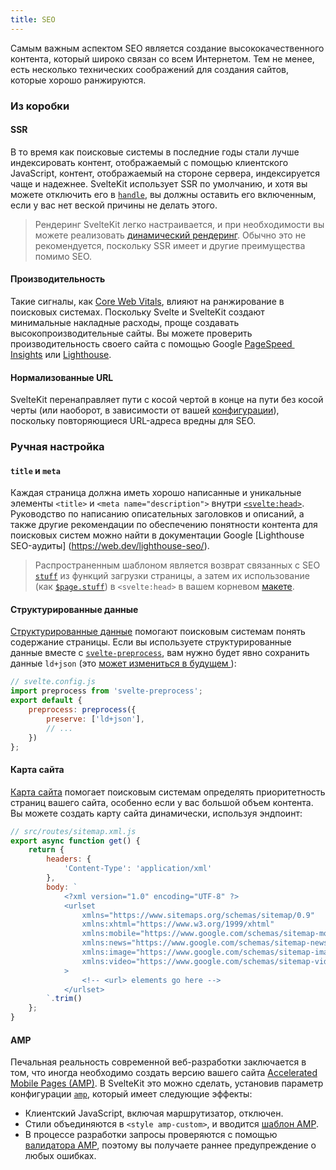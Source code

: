 ```yaml
---
title: SEO
---
```


Самым важным аспектом SEO является создание высококачественного контента, который широко связан со всем Интернетом. Тем не менее, есть несколько технических соображений для создания сайтов, которые хорошо ранжируются.

### Из коробки

#### SSR

В то время как поисковые системы в последние годы стали лучше индексировать контент, отображаемый с помощью клиентского JavaScript, контент, отображаемый на стороне сервера, индексируется чаще и надежнее. SvelteKit использует SSR по умолчанию, и хотя вы можете отключить его в [`handle`](#huki-handle), вы должны оставить его включенным, если у вас нет веской причины не делать этого.

> Рендеринг SvelteKit легко настраивается, и при необходимости вы можете реализовать [динамический рендеринг](https://developers.google.com/search/docs/advanced/javascript/dynamic-rendering). Обычно это не рекомендуется, поскольку SSR имеет и другие преимущества помимо SEO.

#### Производительность

Такие сигналы, как [Core Web Vitals](https://web.dev/vitals/#core-web-vitals), влияют на ранжирование в поисковых системах. Поскольку Svelte и SvelteKit создают минимальные накладные расходы, проще создавать высокопроизводительные сайты. Вы можете проверить производительность своего сайта с помощью Google [PageSpeed ​​Insights](https://pagespeed.web.dev/) или [Lighthouse](https://developers.google.com/web/tools/lighthouse).

#### Нормализованные URL

SvelteKit перенаправляет пути с косой чертой в конце на пути без косой черты (или наоборот, в зависимости от вашей [конфигурации](#konfiguracziya-trailingslash)), поскольку повторяющиеся URL-адреса вредны для SEO.

### Ручная настройка

#### `title` и `meta`

Каждая страница должна иметь хорошо написанные и уникальные элементы `<title>` и `<meta name="description">` внутри [`<svelte:head>`](https://ru.svelte.dev/docs#sintaksis-shablonov-svelte-head). Руководство по написанию описательных заголовков и описаний, а также другие рекомендации по обеспечению понятности контента для поисковых систем можно найти в документации Google [Lighthouse SEO-аудиты] (https://web.dev/lighthouse-seo/).

> Распространенным шаблоном является возврат связанных с SEO [`stuff`](s#zagruzka-dannyh-vozvrashhaemye-znacheniya-stuff) из функций загрузки страницы, а затем их использование (как [`$page.stuff`](#moduli-$app-stores)) в `<svelte:head>` в вашем корневом [макете](#makety).

#### Структурированные данные

[Структурированные данные](https://developers.google.com/search/docs/advanced/structured-data/intro-structured-data) помогают поисковым системам понять содержание страницы. Если вы используете структурированные данные вместе с [`svelte-preprocess`](https://github.com/sveltejs/svelte-preprocess), вам нужно будет явно сохранить данные `ld+json` (это [может измениться в будущем ](https://github.com/sveltejs/svelte-preprocess/issues/305)):


```js
// svelte.config.js
import preprocess from 'svelte-preprocess';
export default {
	preprocess: preprocess({
		preserve: ['ld+json'],
		// ...
	})
};
```

#### Карта сайта

[Карта сайта](https://developers.google.com/search/docs/advanced/sitemaps/build-sitemap) помогает поисковым системам определять приоритетность страниц вашего сайта, особенно если у вас большой объем контента. Вы можете создать карту сайта динамически, используя эндпоинт:

```js
// src/routes/sitemap.xml.js
export async function get() {
	return {
		headers: {
			'Content-Type': 'application/xml'
		},
		body: `
			<?xml version="1.0" encoding="UTF-8" ?>
			<urlset
				xmlns="https://www.sitemaps.org/schemas/sitemap/0.9"
				xmlns:xhtml="https://www.w3.org/1999/xhtml"
				xmlns:mobile="https://www.google.com/schemas/sitemap-mobile/1.0"
				xmlns:news="https://www.google.com/schemas/sitemap-news/0.9"
				xmlns:image="https://www.google.com/schemas/sitemap-image/1.1"
				xmlns:video="https://www.google.com/schemas/sitemap-video/1.1"
			>
				<!-- <url> elements go here -->
			</urlset>
		`.trim()
	};
}
```

#### AMP

Печальная реальность современной веб-разработки заключается в том, что иногда необходимо создать версию вашего сайта [Accelerated Mobile Pages (AMP)](https://amp.dev/). В SvelteKit это можно сделать, установив параметр конфигурации [`amp`](#konfiguracziya-amp), который имеет следующие эффекты:

- Клиентский JavaScript, включая маршрутизатор, отключен.
- Стили объединяются в `<style amp-custom>`, и вводится [шаблон AMP](https://amp.dev/boilerplate/).
- В процессе разработки запросы проверяются с помощью [валидатора AMP](https://validator.ampproject.org/), поэтому вы получаете раннее предупреждение о любых ошибках.
